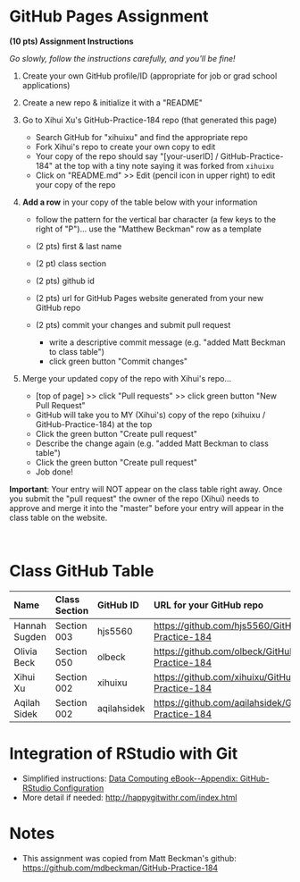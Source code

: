 
# GitHub Pages Assignment

**(10 pts) Assignment Instructions**

*Go slowly, follow the instructions carefully, and you'll be fine!*

1. Create your own GitHub profile/ID (appropriate for job or grad school applications)  
2. Create a new repo & initialize it with a "README" 
3. Go to Xihui Xu's GitHub-Practice-184 repo (that generated this page)  
    - Search GitHub for "xihuixu" and find the appropriate repo
    - Fork Xihui's repo to create your own copy to edit
    - Your copy of the repo should say "[your-userID] / GitHub-Practice-184" at the top with a tiny note saying it was forked from `xihuixu`
    - Click on "README.md" >> Edit (pencil icon in upper right) to edit your copy of the repo
4. **Add a row** in your copy of the table below with your information 
    - follow the pattern for the vertical bar character (a few keys to the right of "P")... use the "Matthew Beckman" row as a template
    - (2 pts) first & last name 
    - (2 pt)  class section 
    - (2 pts) github id  
    - (2 pts) url for GitHub Pages website generated from your new GitHub repo
    - (2 pts) commit your changes and submit pull request

        - write a descriptive commit message (e.g. "added Matt Beckman to class table")
        - click green button "Commit changes"

5. Merge your updated copy of the repo with Xihui's repo...
    - [top of page] >> click "Pull requests" >> click green button "New Pull Request"
    - GitHub will take you to MY (Xihui's) copy of the repo (xihuixu / GitHub-Practice-184) at the top
    - Click the green button "Create pull request"
    - Describe the change again (e.g. "added Matt Beckman to class table")
    - Click the green button "Create pull request"
    - Job done!
 
**Important**: Your entry will NOT appear on the class table right away.  Once you submit the "pull request" the owner of the repo (Xihui) needs to approve and merge it into the "master" before your entry will appear in the class table on the website. 

<br>


# Class GitHub Table 

| Name                    | Class Section     | GitHub ID            | URL for your GitHub repo                                 |  
|:------------------------|:------------------|:---------------------|:---------------------------------------------------------|  
| Hannah Sugden           | Section 003       | hjs5560              | https://github.com/hjs5560/GitHub-Practice-184           |  
| Olivia Beck             | Section 050       | olbeck               | https://github.com/olbeck/GitHub-Practice-184            |  
| Xihui Xu                | Section 002       | xihuixu              | https://github.com/xihuixu/GitHub-Practice-184           |      
| Aqilah Sidek            | Section 002       | aqilahsidek          | https://github.com/aqilahsidek/GitHub-Practice-184       |


# Integration of RStudio with Git

- Simplified instructions: [Data Computing eBook--Appendix: GitHub-RStudio Configuration](https://dtkaplan.github.io/DataComputingEbook/appendix-github-rstudio-configuration.html#appendix-github-rstudio-configuration)  
- More detail if needed: <http://happygitwithr.com/index.html>

# Notes

- This assignment was copied from Matt Beckman's github: https://github.com/mdbeckman/GitHub-Practice-184




